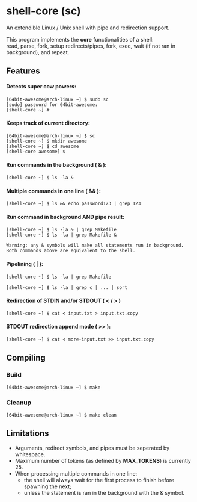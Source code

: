 # shell-core (sc)

An extendible Linux / Unix shell with pipe and redirection support.

This program implements the **core** functionalities of a shell: \
read, parse, fork, setup redirects/pipes, fork, exec, wait (if not ran in background), and repeat.

## Features

#### Detects super cow powers:
```
[64bit-awesome@arch-linux ~] $ sudo sc
[sudo] password for 64bit-awesome:
[shell-core ~] #
```

#### Keeps track of current directory:
```
[64bit-awesome@arch-linux ~] $ sc
[shell-core ~] $ mkdir awesome
[shell-core ~] $ cd awesome
[shell-core awesome] $
```

#### Run commands in the background ( & ):
```
[shell-core ~] $ ls -la &
```

#### Multiple commands in one line ( && ):
```
[shell-core ~] $ ls && echo password123 | grep 123
```

#### Run command in background AND pipe result:
```
[shell-core ~] $ ls -la & | grep Makefile
[shell-core ~] $ ls -la | grep Makefile &
```

```
Warning: any & symbols will make all statements run in background.
Both commands above are equivalent to the shell.
```

#### Pipelining ( | ): 
```
[shell-core ~] $ ls -la | grep Makefile
```
```
[shell-core ~] $ ls -la | grep c | ... | sort
```

#### Redirection of STDIN and/or STDOUT ( < / > )
```
[shell-core ~] $ cat < input.txt > input.txt.copy
```

#### STDOUT redirection append mode ( >> ):
```
[shell-core ~] $ cat < more-input.txt >> input.txt.copy
```

## Compiling

### Build
```
[64bit-awesome@arch-linux ~] $ make
```

### Cleanup
```
[64bit-awesome@arch-linux ~] $ make clean
```

## Limitations
- Arguments, redirect symbols, and pipes must be seperated by whitespace.
- Maximum number of tokens (as defined by **MAX_TOKENS**) is currently 25.
- When processing multiple commands in one line: 
    - the shell will always wait for the first process to finish before spawning the next; 
    - unless the statement is ran in the background with the & symbol.

